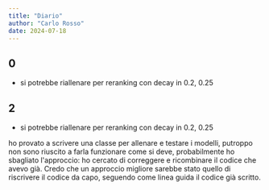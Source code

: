 ```yaml
---
title: "Diario"
author: "Carlo Rosso"
date: 2024-07-18
---
```


## 0

- si potrebbe riallenare per reranking con decay in 0.2, 0.25

## 2

- si potrebbe riallenare per reranking con decay in 0.2, 0.25

ho provato a scrivere una classe per allenare e testare i modelli, putroppo non
sono riuscito a farla funzionare come si deve, probabilmente ho sbagliato
l'approccio: ho cercato di correggere e ricombinare il codice che avevo già.
Credo che un approccio migliore sarebbe stato quello di riscrivere il codice da
capo, seguendo come linea guida il codice già scritto.
